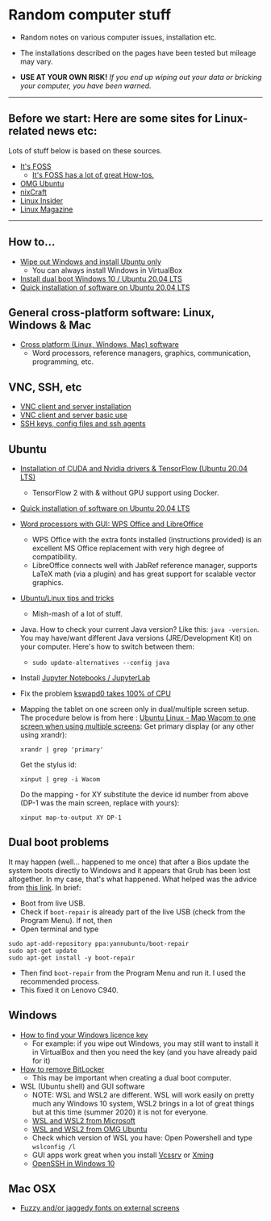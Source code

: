 # Random computer stuff

- Random notes on various computer issues, installation etc.  
- The installations described on the pages have been tested but mileage may vary.

- **USE AT YOUR OWN RISK!** *If you end up wiping out your data or bricking your computer, you have been warned.*

----------------------

## Before we start: Here are some sites for Linux-related news etc:
Lots of stuff below is based on these sources. 

- [It's FOSS](https://itsfoss.com)
  - [It's FOSS has a lot of great How-tos.](https://itsfoss.com/category/how-to/)
- [OMG Ubuntu](https://www.omgubuntu.co.uk/)
- [nixCraft](https://www.cyberciti.biz/)
- [Linux Insider](https://linuxinsider.com/)
- [Linux Magazine](https://www.linux-magazine.com)

---------------------

## How to...

- [Wipe out Windows and install Ubuntu only](ubuntu/new-computer-linux-only-win-preinstalled.md)
  - You can always install Windows in VirtualBox
- [Install dual boot Windows 10 / Ubuntu 20.04 LTS](dual-boot-ubuntu-Windows10.md)
- [Quick installation of software on Ubuntu 20.04 LTS](ubuntu/fast-software-installation.md)

## General cross-platform software: Linux, Windows & Mac

- [Cross platform (Linux, Windows, Mac) software](cross-platform-software.md)
  - Word processors, reference managers, graphics, communication, programming, etc.

## VNC, SSH, etc

- [VNC client and server installation](vnc-installation.md)
- [VNC client and server basic use](vnc-how-to-use.md)
- [SSH keys, config files and ssh agents](ssh-keys.md)

## Ubuntu

- [Installation of CUDA and Nvidia drivers & TensorFlow (Ubuntu 20.04 LTS)](ubuntu/cuda-and-nvidia-drivers.md)
  - TensorFlow 2 with & without GPU support using Docker.
- [Quick installation of software on Ubuntu 20.04 LTS](ubuntu/fast-software-installation.md)
- [Word processors with GUI: WPS Office and LibreOffice](ubuntu/word-processors-with-gui.md)
  - WPS Office with the extra fonts installed (instructions provided) is an excellent MS Office replacement with very high degree of compatibility.
  - LibreOffice connects well with JabRef reference manager, supports LaTeX math (via a plugin) and has great support for scalable vector graphics.
- [Ubuntu/Linux tips and tricks](ubuntu/ubuntu-tips-and-tricks.md)
  - Mish-mash of a lot of stuff.

- Java. How to check your current Java version? Like this: `java -version`. You may have/want different Java versions (JRE/Development Kit) on your computer.   Here's how to switch between them:
   - `sudo update-alternatives --config java`

- Install [Jupyter Notebooks / JupyterLab](ubuntu/jupyter-notebooks.md)

- Fix the problem [kswapd0 takes 100% of CPU](ubuntu/swap.md)

- Mapping the tablet on one screen only in dual/multiple screen setup. The procedure below is from here : [Ubuntu Linux - Map Wacom to one screen when using multiple screens](https://feldspaten.org/2017/05/06/ubuntu-linux-map-wacom-to-one-screen-when-using-multiple-screens/):
  Get primary display (or any other using xrandr):
  ```
  xrandr | grep 'primary'
  ```
  Get the stylus id:
  ```
  xinput | grep -i Wacom
  ```
  Do the mapping - for XY substitute the device id number from above (DP-1 was the main screen, replace with yours):
  ```
  xinput map-to-output XY DP-1
  ```
## Dual boot problems

It may happen (well... happened to me once) that after a Bios update the system boots directly to Windows and it appears that Grub has been lost altogether. In my case, that's what happened. What helped was the advice from [this link](https://www.reddit.com/r/kde/comments/auctv3/kde_neon_no_boot_manager/). In brief: 
- Boot from live USB.
- Check if `boot-repair` is already part of the live USB (check from the Program Menu). If not, then
- Open terminal and type 
```
sudo apt-add-repository ppa:yannubuntu/boot-repair
sudo apt-get update
sudo apt-get install -y boot-repair
```
- Then find `boot-repair` from the Program Menu and run it. I used the recommended process.
- This fixed it on Lenovo C940.

## Windows

- [How to find your Windows licence key](windows-licence-key.md)
  - For example: if you wipe out Windows, you may still want to install it in VirtualBox and then you need the key (and you have already paid for it)
- [How to remove BitLocker](windows/bitlocker.md)
  - This may be important when creating a dual boot computer.
- WSL (Ubuntu shell) and GUI software
  - NOTE: WSL and WSL2 are different. WSL will work easily on pretty much any Windows 10 system, WSL2 brings in a lot of great things but at this time (summer 2020) it is not for everyone.
  - [WSL and WSL2 from Microsoft](https://docs.microsoft.com/en-us/windows/wsl/install-win10)
  - [WSL and WSL2 from OMG Ubuntu](https://www.omgubuntu.co.uk/how-to-install-wsl2-on-windows-10)
  - Check which version of WSL you have: Open Powershell and type `wslconfig /l`
  - GUI apps work great when you install [Vcssrv](https://sourceforge.net/projects/vcxsrv/) or [Xming](https://sourceforge.net/projects/xming/)
  - [OpenSSH in Windows 10](windows/openssh-windows.md)


## Mac OSX
- [Fuzzy and/or jaggedy fonts on external screens](mac/blurry-fonts.md)
